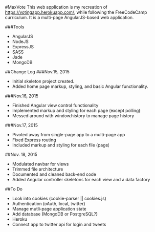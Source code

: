 #MaxVote
This web application is my recreation of https://votingapp.herokuapp.com/, while following
the FreeCodeCamp curriculum. It is a multi-page AngularJS-based web application.

###Tools
  * AngularJS
  * NodeJS
  * ExpressJS
  * SASS
  * Jade
  * MongoDB

##Change Log
###Nov.15, 2015
  * Initial skeleton project created.
  * Added home page markup, styling, and basic Angular functionality.

###Nov.16, 2015
  * Finished Angular view control functionality
  * Implemented markup and styling for each page (except polling)
  * Messed around with window.history to manage page history

###Nov.17, 2015
  * Pivoted away from single-page app to a multi-page app
  * Fixed Express routing
  * Included markup and styling for each file (page)

##Nov. 18, 2015
  * Modulated navbar for views
  * Trimmed file architecture
  * Documented and cleaned back-end code
  * Added Angular controller skeletons for each view and a data factory

##To Do
  * Look into cookies (cookie-parser || cookies.js)
  * Authentication (oAuth, local, twitter)
  * Manage mutli-page application state
  * Add database (MongoDB or PostgreSQL?)
  * Heroku
  * Connect app to twitter api for login and tweets
